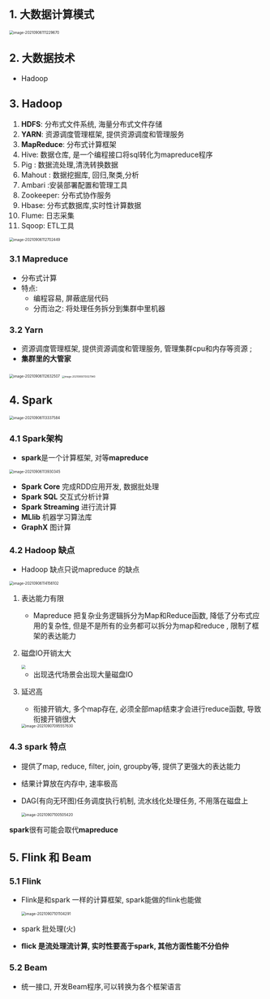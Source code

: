 ## 1. 大数据计算模式

<img src="https://raw.githubusercontent.com/hellolib/pictures/main/Typora/pic-00-gitee/image-20210906111229670.png" alt="image-20210906111229670" style="zoom: 50%;" />

## 2. 大数据技术

- Hadoop

## 3. Hadoop

1. **HDFS**: 分布式文件系统, 海量分布式文件存储
2. **YARN**: 资源调度管理框架, 提供资源调度和管理服务
3. **MapReduce**: 分布式计算框架
4. Hive: 数据仓库, 是一个编程接口将sql转化为mapreduce程序
5. Pig : 数据流处理,清洗转换数据
6. Mahout : 数据挖掘库, 回归,聚类,分析
7. Ambari :安装部署配置和管理工具
8. Zookeeper: 分布式协作服务
9. Hbase: 分布式数据库,实时性计算数据
10. Flume: 日志采集
11. Sqoop: ETL工具

<img src="https://raw.githubusercontent.com/hellolib/pictures/main/Typora/pic-00-gitee/image-20210906112702449.png" alt="image-20210906112702449" style="zoom:50%;" />

### 3.1 Mapreduce

- 分布式计算
- 特点:
  - 编程容易, 屏蔽底层代码
  - 分而治之: 将处理任务拆分到集群中里机器

### 3.2 Yarn

- 资源调度管理框架, 提供资源调度和管理服务, 管理集群cpu和内存等资源 ;
- **集群里的大管家**

<img src="https://raw.githubusercontent.com/hellolib/pictures/main/Typora/pic-00-gitee/image-20210906112632507.png" alt="image-20210906112632507" style="zoom:50%;" />

<img src="https://raw.githubusercontent.com/hellolib/pictures/main/Typora/pic-00-gitee/image-20210906113027940.png" alt="image-20210906113027940" style="zoom:33%;" />



## 4. Spark

<img src="https://raw.githubusercontent.com/hellolib/pictures/main/Typora/pic-00-gitee/image-20210906113337584.png" alt="image-20210906113337584" style="zoom: 50%;" />

### 4.1 Spark架构

- **spark**是一个计算框架, 对等**mapreduce**

<img src="https://raw.githubusercontent.com/hellolib/pictures/main/Typora/pic-00-gitee/image-20210906113930345.png" alt="image-20210906113930345" style="zoom:50%;" />

- **Spark Core** 完成RDD应用开发, 数据批处理
- **Spark SQL**  交互式分析计算
- **Spark Streaming** 进行流计算
- **MLlib** 机器学习算法库
- **GraphX** 图计算



### 4.2 Hadoop 缺点

- Hadoop 缺点只说mapreduce 的缺点

<img src="https://raw.githubusercontent.com/hellolib/pictures/main/Typora/pic-00-gitee/image-20210906114156102.png" alt="image-20210906114156102" style="zoom: 50%;" />

1. 表达能力有限

   - Mapreduce 把复杂业务逻辑拆分为Map和Reduce函数, 降低了分布式应用的复杂性, 但是不是所有的业务都可以拆分为map和reduce , 限制了框架的表达能力

2. 磁盘IO开销太大

   <img src="https://raw.githubusercontent.com/hellolib/pictures/main/Typora/pic-00-gitee/image-20210906114453480.png" style="zoom:50%;" />

   - 出现迭代场景会出现大量磁盘IO

3. 延迟高

   - 衔接开销大, 多个map存在, 必须全部map结束才会进行reduce函数, 导致衔接开销很大

   <img src="https://raw.githubusercontent.com/hellolib/pictures/main/Typora/pic-00-gitee/image-20210907095557630.png" alt="image-20210907095557630" style="zoom: 50%;" />

### 4.3 spark 特点

- 提供了map, reduce, filter, join, groupby等, 提供了更强大的表达能力

- 结果计算放在内存中, 速率极高

- DAG(有向无环图)任务调度执行机制, 流水线化处理任务, 不用落在磁盘上

  <img src="https://raw.githubusercontent.com/hellolib/pictures/main/Typora/pic-00-gitee/image-20210907100505420.png" alt="image-20210907100505420" style="zoom:50%;" />

**spark**很有可能会取代**mapreduce**

## 5. Flink 和 Beam

### 5.1 Flink

- Flink是和spark 一样的计算框架, spark能做的flink也能做

  <img src="https://raw.githubusercontent.com/hellolib/pictures/main/Typora/pic-00-gitee/image-20210907101104291.png" alt="image-20210907101104291" style="zoom:50%;" />

- spark 批处理(火)
- **flick 是流处理流计算, 实时性要高于spark, 其他方面性能不分伯仲**

### 5.2 Beam

- 统一接口, 开发Beam程序,可以转换为各个框架语言
